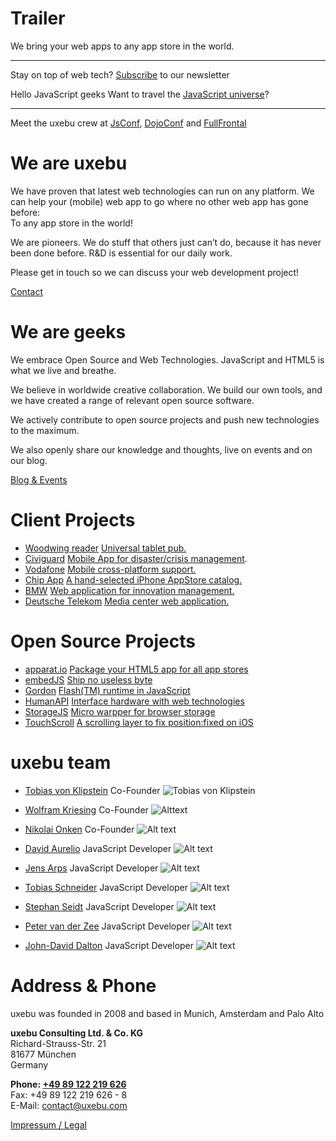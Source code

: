 Trailer
=======

We bring your web apps
to any app store in the world.

* * *

Stay on top of web tech?
[Subscribe](http://eepurl.com/CZC7) to our newsletter

Hello JavaScript geeks
Want to travel the [JavaScript universe](http://uxebu.com/blog/2011/02/10/travel-with-uxebu-we-are-hiring/)?

* * *

Meet the uxebu crew at
[JsConf](http://jeconf.eu), [DojoConf](http://dojoconf.com) and [FullFrontal](http://2011.full-frontal.org)

We are uxebu
============

We have proven that latest web technologies can run on any platform. We can help your (mobile) web app to go where no other web app has gone before:  
To any app store in the world!

We are pioneers. We do stuff that others just can’t do, because it has never been done before. R&D is essential for our daily work.

Please get in touch so we can discuss your web development project!

[Contact](#contact-form)


We are geeks
============

We embrace Open Source and Web Technologies. JavaScript and HTML5 is what we live and breathe.

We believe in worldwide creative collaboration.
We build our own tools, and we have created a range of relevant open source software.

We actively contribute to open source  projects and push new technologies to the maximum.

We also openly share our knowledge and thoughts, live on events and on our blog.

[Blog & Events](http://uxebu.com/blog)


Client Projects
===============

* [Woodwing reader](http://woodwing.com)
  [Universal tablet pub.](http://woodwing.com)
* [Civiguard](http://civiguard.com)
  [Mobile App for disaster/crisis management](http://civiguard.com).
* [Vodafone](http://developer.vodafone.com)
  [Mobile cross-platform support.](http://developer.vodafone.com)
* [Chip App](http://chip.de)
  [A hand-selected iPhone AppStore catalog.](http://chip.de)
* [BMW](http://bmw.com)
  [Web application for innovation management.](http://bmw.com)
* [Deutsche Telekom](http://telekom.de)
  [Media center web application.](http://telekom.de)

Open Source Projects
====================

* [apparat.io](http://apparat.io)
  [Package your HTML5 app for all app stores](http://apparat.io)
* [embedJS](http://embedjs.org)
  [Ship no useless byte](http://embedjs.org)
* [Gordon](https://github.com/tobeytailor/gordon)
  [Flash(TM) runtime in JavaScript](https://github.com/tobeytailor/gordon)
* [HumanAPI](http://humanapi.org)
  [Interface hardware with web technologies](http://humanapi.org)
* [StorageJS](https://github.com/jensarps/StorageJS)
  [Micro warpper for browser storage](https://github.com/jensarps/StorageJS)
* [TouchScroll](http://uxebu.com/blog/2010/04/27/touchscroll-a-scrolling-layer-for-webkit-mobile)
  [A scrolling layer to fix position:fixed on iOS](http://uxebu.com/blog/2010/04/27/touchscroll-a-scrolling-layer-for-webkit-mobile)

uxebu team
==========

* [Tobias von Klipstein](team/klipstein.html)
  Co-Founder
  ![Tobias von Klipstein](media/img/team/klipstein-bw.jpg)

* [Wolfram Kriesing](team/kriesing.html)
  Co-Founder
  ![Alttext](media/img/team/kriesing-bw.jpg)

* [Nikolai Onken](team/onken.html)
  Co-Founder
  ![Alt text](media/img/team/onken-bw.jpg)

* [David Aurelio](team/aurelio.html)
  JavaScript Developer
  ![Alt text](media/img/team/aurelio-bw.jpg)

* [Jens Arps](team/arps.html)
  JavaScript Developer
  ![Alt text](media/img/team/arps-bw.jpg)

* [Tobias Schneider](team/schneider.html)
  JavaScript Developer
  ![Alt text](media/img/team/schneider-bw.jpg)

* [Stephan Seidt](team/seidt.html)
  JavaScript Developer
  ![Alt text](media/img/team/seidt-bw.jpg)

* [Peter van der Zee](team/zee.html)
  JavaScript Developer
  ![Alt text](media/img/team/zee-bw.jpg)

* [John-David Dalton](team/dalton.html)
  JavaScript Developer
  ![Alt text](media/img/team/dalton-bw.jpg)

Address & Phone
===============

uxebu was founded in 2008 and based in Munich, Amsterdam and Palo Alto

**uxebu Consulting Ltd. & Co. KG**  
Richard-Strauss-Str. 21  
81677 München  
Germany  

**Phone: [+49 89 122 219 626](tel:+4989122219626)**  
Fax: +49 89 122 219 626 - 8  
E-Mail: [contact@uxebu.com](contact@uxebu.com)

[Impressum / Legal](/legal.html)
